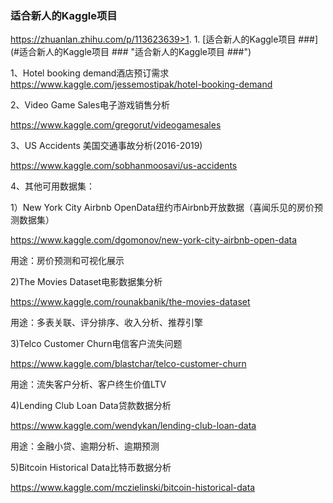 

### 适合新人的Kaggle项目 ###
https://zhuanlan.zhihu.com/p/113623639>1.
	1. [适合新人的Kaggle项目 ###](#适合新人的Kaggle项目 ### "适合新人的Kaggle项目 ###")


1、Hotel booking demand酒店预订需求
https://www.kaggle.com/jessemostipak/hotel-booking-demand

2、Video Game Sales电子游戏销售分析

https://www.kaggle.com/gregorut/videogamesales

3、US Accidents 美国交通事故分析(2016-2019)

https://www.kaggle.com/sobhanmoosavi/us-accidents

4、其他可用数据集：

1）New York City Airbnb OpenData纽约市Airbnb开放数据（喜闻乐见的房价预测数据集）

https://www.kaggle.com/dgomonov/new-york-city-airbnb-open-data

用途：房价预测和可视化展示


2)The Movies Dataset电影数据集分析

https://www.kaggle.com/rounakbanik/the-movies-dataset

用途：多表关联、评分排序、收入分析、推荐引擎


3)Telco Customer Churn电信客户流失问题

https://www.kaggle.com/blastchar/telco-customer-churn

用途：流失客户分析、客户终生价值LTV


4)Lending Club Loan Data贷款数据分析

https://www.kaggle.com/wendykan/lending-club-loan-data

用途：金融小贷、逾期分析、逾期预测


5)Bitcoin Historical Data比特币数据分析

https://www.kaggle.com/mczielinski/bitcoin-historical-data
